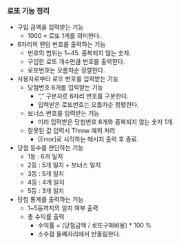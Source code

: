 ### 로또 기능 정리

- 구입 금액을 입력받는 기능
  - 1000 = 로또 1개를 의미한다.
- 6자리의 랜덤 번호를 출력하는 기능
  - 번호의 범위는 1~45. 중복되지 않는 숫자.
  - 구입한 로또 개수만큼 번호를 출력한다.
  - 로또번호는 오름차순 정렬한다.
- 사용자로부터 로또 번호를 입력받는 기능
  - 당첨번호 6개를 입력받는 기능
    - “,” 구분자로 6자리 번호를 구분한다.
    - 입력받은 로또번호는 오름차순 정렬한다.
  - 보너스 번호를 입력받는 기능
    - 미리 입력받은 당첨번호 6개와 중복되지 않는 숫자 1개.
  - 잘못된 값 입력시 Throw 예외 처리
    - [Error]로 시작하는 메시지 출력 후 종료.
- 당첨 등수를 판단하는 기능
  - 1등 : 6개 일치
  - 2등 : 5개 일치 + 보너스 일치
  - 3등 : 5개 일치
  - 4등 : 4개 일치
  - 5등 : 3개 일치
- 당첨 통계를 출력하는 기능
  - 1~5등까지의 일치 여부 출력
  - 총 수익률 출력
    - 수익률 = (당첨금액 / 로또구매비용) \* 100 %
    - 소수점 둘째자리에서 반올림한다.
